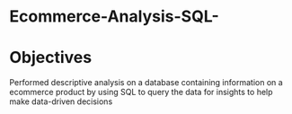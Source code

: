 # Ecommerce-Analysis-SQL-
# Objectives
Performed descriptive analysis on a database containing information on a ecommerce product
by using SQL to query the data for insights to help make data-driven decisions
